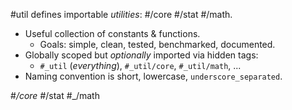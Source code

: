 #util defines importable _utilities_: #/core #/stat #/math.
- Useful collection of constants & functions.
  - Goals: simple, clean, tested, benchmarked, documented.
- Globally scoped but _optionally_ imported via hidden tags:
  - `#_util` (_everything_), `#_util/core`, `#_util/math`, ...
- Naming convention is short, lowercase, `underscore_separated`.

#_/core #_/stat #_/math